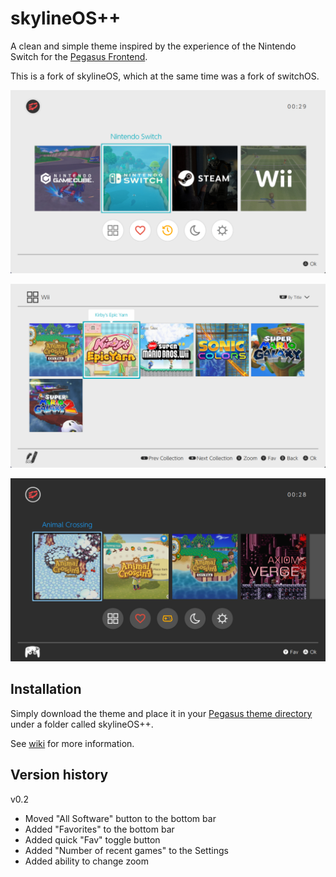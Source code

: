 # skylineOS++

A clean and simple theme inspired by the experience of the Nintendo Switch for the 
[Pegasus Frontend](http://pegasus-frontend.org/).

This is a fork of skylineOS, which at the same time was a fork of switchOS.


![skylineOS Pegasus theme](assets/images/screenshot_systems.png)

![skylineOS Pegasus theme](assets/images/screenshot_wii.png)

![skylineOS Pegasus theme](assets/images/screenshot_recent.png)


## Installation

Simply download the theme and place it in your [Pegasus theme directory](http://pegasus-frontend.org/docs/user-guide/installing-themes/) under a folder called skylineOS++.

See [wiki](https://github.com/RBertoCases/skylineOS/wiki) for more information.

## Version history

v0.2
- Moved "All Software" button to the bottom bar
- Added "Favorites" to the bottom bar
- Added quick "Fav" toggle button
- Added "Number of recent games" to the Settings
- Added ability to change zoom
